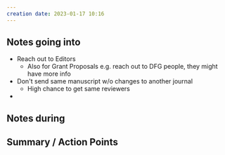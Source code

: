 ```yaml
---
creation date: 2023-01-17 10:16
---
```



## Notes going into
- Reach out to Editors
	- Also for Grant Proposals e.g. reach out to DFG people, they might have more info
- Don't send same manuscript w/o changes to another journal
	- High chance to get same reviewers
- 

## Notes during


## Summary / Action Points
